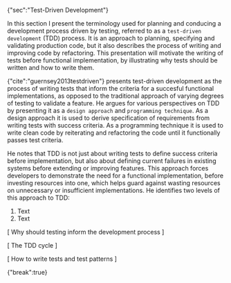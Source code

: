 {"sec":"Test-Driven Development"}

In this section I present the terminology used for planning and conducing a development process driven by testing, referred to as a `test-driven development` (TDD) process. It is an approach to planning, specifying and validating production code, but it also describes the process of writing and improving code by refactoring. This presentation will motivate the writing of tests before functional implementation, by illustrating why tests should be written and how to write them.

{"cite":"guernsey2013testdriven"} presents test-driven development as the process of writing tests that inform the criteria for a succesful functional implementations, as opposed to the traditional approach of varying degrees of testing to validate a feature. He argues for various perspectives on TDD by presenting it as a `design approach` and `programming technique`. As a design approach it is used to derive specification of requirements from writing tests with success criteria. As a programming technique it is used to write clean code by reiterating and refactoring the code until it functionally passes test criteria.

He notes that TDD is not just about writing tests to define success criteria before implementation, but also about defining current failures in existing systems before extending or improving features. This approach forces developers to demonstrate the need for a functional implementation, before investing resources into one, which helps guard against wasting resources on unnecessary or insufficient implementations. He identifies two levels of this approach to TDD:

1. Text
2. Text

[ Why should testing inform the development process ]

[ The TDD cycle ]

[ How to write tests and test patterns ]

<!--

The first step is to quickly add a test, basically just enough code to fail. Next you run your tests, often the complete test suite although for sake of speed you may decide to run only a subset, to ensure that the new test does in fact fail. You then update your functional code to make it pass the new tests. The fourth step is to run your tests again. If they fail you need to update your functional code and retest. Once the tests pass the next step is to start over (you may first need to refactor any duplication out of your design as needed, turning TFD into TDD).

TDD = Refactoring + TFD.

Instead of writing functional code first and then your testing code as an afterthought, if you write it at all, you instead write your test code before your functional code. Furthermore, you do so in very small steps - one test and a small bit of corresponding functional code at a time. A programmer taking a TDD approach refuses to write a new function until there is first a test that fails because that function isn't present. In fact, they refuse to add even a single line of code until a test exists for it. Once the test is in place they then do the work required to ensure that the test suite now passes (your new code may break several existing tests as well as the new one). This sounds simple in principle, but when you are first learning to take a TDD approach it proves require great discipline because it is easy to "slip"� and write functional code without first writing a new test. One of the advantages of pair programming is that your pair helps you to stay on track.
 TDDSpecification by Example	
 
 There are two levels of TDD:

- Acceptance TDD (ATDD). With ATDD you write a single acceptance test, or behavioral specification depending on your preferred terminology, and then just enough production functionality/code to fulfill that test. The goal of ATDD is to specify detailed, executable requirements for your solution on a just in time (JIT) basis. ATDD is also called Behavior Driven Development (BDD).

- Developer TDD. With developer TDD you write a single developer test, sometimes inaccurately referred to as a unit test, and then just enough production code to fulfill that test. The goal of developer TDD is to specify a detailed, executable design for your solution on a JIT basis. Developer TDD is often simply called TDD.

Figure 2 depicts a UML activity diagram showing how ATDD and developer TDD fit together. Ideally, you'll write a single acceptance test, then to implement the production code required to fulfill that test you'll take a developer TDD approach. This in turn requires you to iterate several times through the write a test, write production code, get it working cycle at the developer TDD level.

-->

{"break":true}